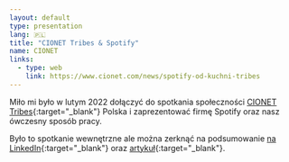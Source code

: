 ```yaml
---
layout: default
type: presentation
lang: 🇵🇱
title: "CIONET Tribes & Spotify"
name: CIONET
links:
  - type: web
    link: https://www.cionet.com/news/spotify-od-kuchni-tribes
---
```

Miło mi było w lutym 2022 dołączyć do spotkania społeczności [CIONET Tribes](https://tribes.cionet.com/){:target="_blank"} Polska i zaprezentować firmę Spotify oraz nasz ówczesny sposób pracy.

Było to spotkanie wewnętrzne ale można zerknąć na podsumowanie [na LinkedIn](https://www.linkedin.com/posts/cionetpolska_spotify-od-kuchni-activity-6909820201165320192-C3bo?utm_source=share&utm_medium=member_desktop){:target="_blank"} oraz [artykuł](https://www.cionet.com/news/spotify-od-kuchni-tribes){:target="_blank"}.
